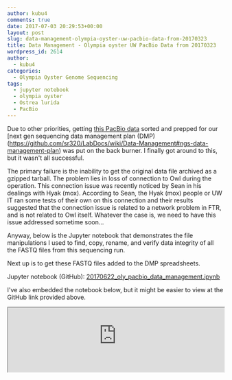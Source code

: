 ```yaml
---
author: kubu4
comments: true
date: 2017-07-03 20:29:53+00:00
layout: post
slug: data-management-olympia-oyster-uw-pacbio-data-from-20170323
title: Data Management - Olympia oyster UW PacBio Data from 20170323
wordpress_id: 2614
author:
  - kubu4
categories:
  - Olympia Oyster Genome Sequencing
tags:
  - jupyter notebook
  - olympia oyster
  - Ostrea lurida
  - PacBio
---
```


Due to other priorities, getting [this PacBio data](https://github.com/RobertsLab/project-olympia.oyster-genomic/wiki/Genome-sequencing-December-2016-(UW-PacBio)) sorted and prepped for our [next gen sequencing data management plan (DMP)(https://github.com/sr320/LabDocs/wiki/Data-Management#ngs-data-management-plan) was put on the back burner. I finally got around to this, but it wasn't all successful.

The primary failure is the inability to get the original data file archived as a gzipped tarball. The problem lies in loss of connection to Owl during the operation. This connection issue was recently noticed by Sean in his dealings with Hyak (mox). According to Sean, the Hyak (mox) people or UW IT ran some tests of their own on this connection and their results suggested that the connection issue is related to a network problem in FTR, and is not related to Owl itself. Whatever the case is, we need to have this issue addressed sometime soon...

Anyway, below is the Jupyter notebook that demonstrates the file manipulations I used to find, copy, rename, and verify data integrity of all the FASTQ files from this sequencing run.

Next up is to get these FASTQ files added to the DMP spreadsheets.

Jupyter notebook (GitHub): [20170622_oly_pacbio_data_management.ipynb](https://github.com/sr320/LabDocs/blob/master/jupyter_nbs/sam/20170622_oly_pacbio_data_management.ipynb)



I've also embedded the notebook below, but it might be easier to view at the GitHub link provided above.

<iframe src="https://render.githubusercontent.com/view/ipynb?commit=62a6072a6c454aa59120a25fddbadc43ba74ec82&enc_url=68747470733a2f2f7261772e67697468756275736572636f6e74656e742e636f6d2f73723332302f4c6162446f63732f363261363037326136633435346161353931323061323566646462616463343362613734656338322f6a7570797465725f6e62732f73616d2f32303137303632325f6f6c795f70616362696f5f646174615f6d616e6167656d656e742e6970796e62&nwo=sr320%2FLabDocs&path=jupyter_nbs%2Fsam%2F20170622_oly_pacbio_data_management.ipynb&repository_id=13746500&repository_type=Repository#56cc1c12-916d-4386-89ce-97b88c1512e4" width="100%" same_height_as="window" scrolling="yes"></iframe>
